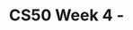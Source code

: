 ---
title: CS50 Week 4 - 
tags: [getting_started, troubleshooting]
keywords:
summary: ""
sidebar: mydoc_sidebar
permalink: week_4
folder: mydoc
---